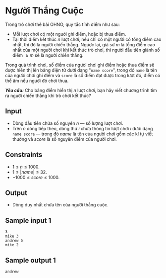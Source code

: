 # Người Thắng Cuộc

Trong trò chơi thẻ bài OHNO, quy tắc tính điểm như sau:

- Mỗi lượt chơi có một người ghi điểm, hoặc bị thua điểm.
- Tại thời điểm kết thúc $n$ lượt chơi, nếu chỉ có một người có tổng điểm cao nhất, thì đó là người chiến thắng. Ngược lại, giả sử $m$ là tổng điểm cao nhất của một người chơi khi kết thúc trò chơi, thì người đầu tiên giành số điểm $\ge m$ sẽ là người chiến thắng.

Trong quá trình chơi, số điểm của người chơi ghi điểm hoặc thua điểm sẽ được hiển thị lên bảng điện tử dưới dạng "`name score`", trong đó `name` là tên của người chơi ghi điểm và `score` là số điểm đạt được trong lượt đó, điểm có thể âm nếu người đó chơi thua. 

***Yêu cầu:*** Cho bảng điểm hiển thị $n$ lượt chơi, bạn hãy viết chương trình tìm ra người chiến thắng khi trò chơi kết thúc?

## Input

- Dòng đầu tiên chứa số nguyên $n$ — số lượng lượt chơi.
- Trên $n$ dòng tiếp theo, dòng thứ $i$ chứa thông tin lượt chơi $i$ dưới dạng `name score` — trong đó $name$ là tên của người chơi gồm các kí tự viết thường và $score$ là số nguyên điểm của người chơi.

## Constraints

- $1 \le n \le 1000$.
- $1 \le |name| \le 32$.
- $-1000 \le score \le 1000$.

## Output

- Dòng duy nhất chứa tên của người thắng cuộc.

## Sample input 1

```
3
mike 3
andrew 5
mike 2
```

## Sample output 1

```
andrew
```

